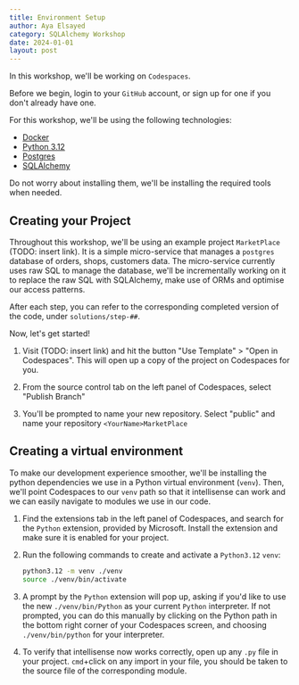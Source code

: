 ```yaml
---
title: Environment Setup
author: Aya Elsayed
category: SQLAlchemy Workshop
date: 2024-01-01
layout: post
---
```


In this workshop, we'll be working on `Codespaces`.

Before we begin, login to your `GitHub` account, or sign up for one if you don't already have one.

For this workshop, we'll be using the following technologies:

- [Docker](https://docs.docker.com/get-docker/)
- [Python 3.12](https://hub.docker.com/_/python)
- [Postgres](https://hub.docker.com/_/postgres)
- [SQLAlchemy](https://pypi.org/project/SQLAlchemy/)

Do not worry about installing them, we'll be installing the required tools when needed.

## Creating your Project

Throughout this workshop, we'll be using an example project `MarketPlace` (TODO: insert link).
It is a simple micro-service that manages a `postgres` database of orders, shops, customers data.
The micro-service currently uses raw SQL to manage the database, we'll be incrementally working on it to replace the raw SQL with SQLAlchemy, make use of ORMs and optimise our access patterns.

After each step, you can refer to the corresponding completed version of the code, under `solutions/step-##`.

Now, let's get started!

1. Visit (TODO: insert link) and hit the button "Use Template" > "Open in Codespaces". This will open up a copy of the project on Codespaces for you.

2. From the source control tab on the left panel of Codespaces, select "Publish Branch"

3. You'll be prompted to name your new repository. Select "public" and name your repository `<YourName>MarketPlace`

## Creating a virtual environment

To make our development experience smoother, we'll be installing the python dependencies we use in a Python virtual environment (`venv`).
Then, we'll point Codespaces to our `venv` path so that it intellisense can work and we can easily navigate to modules we use in our code.

1. Find the extensions tab in the left panel of Codespaces, and search for the `Python` extension, provided by Microsoft.
Install the extension and make sure it is enabled for your project.

2. Run the following commands to create and activate a `Python3.12` `venv`:

    ```sh
    python3.12 -m venv ./venv
    source ./venv/bin/activate
    ```

3. A prompt by the `Python` extension will pop up, asking if you'd like to use the new `./venv/bin/Python` as your current `Python` interpreter.
If not prompted, you can do this manually by clicking on the Python path in the bottom right corner of your Codespaces screen, and choosing `./venv/bin/python` for your interpreter.

4. To verify that intellisense now works correctly, open up any `.py` file in your project.
`cmd`+click on any import in your file, you should be taken to the source file of the corresponding module.
